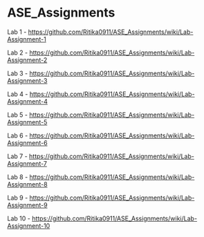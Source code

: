 # ASE_Assignments
Lab 1 - https://github.com/Ritika0911/ASE_Assignments/wiki/Lab-Assignment-1

Lab 2 - https://github.com/Ritika0911/ASE_Assignments/wiki/Lab-Assignment-2

Lab 3 - https://github.com/Ritika0911/ASE_Assignments/wiki/Lab-Assignment-3

Lab 4 - https://github.com/Ritika0911/ASE_Assignments/wiki/Lab-Assignment-4

Lab 5 - https://github.com/Ritika0911/ASE_Assignments/wiki/Lab-Assignment-5

Lab 6 - https://github.com/Ritika0911/ASE_Assignments/wiki/Lab-Assignment-6

Lab 7 - https://github.com/Ritika0911/ASE_Assignments/wiki/Lab-Assignment-7

Lab 8 - https://github.com/Ritika0911/ASE_Assignments/wiki/Lab-Assignment-8

Lab 9 - https://github.com/Ritika0911/ASE_Assignments/wiki/Lab-Assignment-9

Lab 10 - https://github.com/Ritika0911/ASE_Assignments/wiki/Lab-Assignment-10
